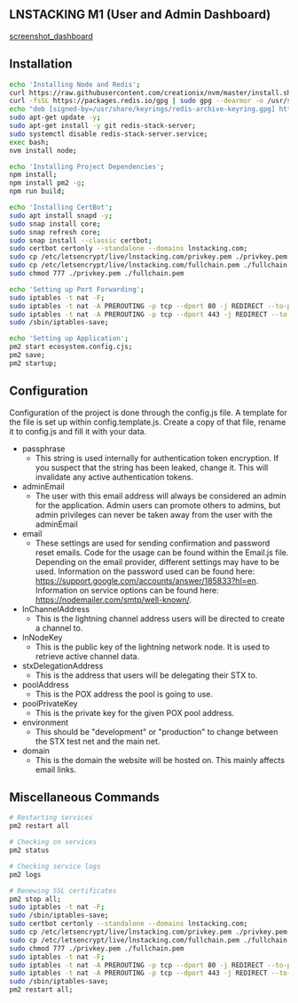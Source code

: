 ## LNSTACKING M1 (User and Admin Dashboard)

[screenshot_dashboard](lnstacking_dashboard.png)


## Installation

```bash
echo 'Installing Node and Redis';
curl https://raw.githubusercontent.com/creationix/nvm/master/install.sh | bash
curl -fsSL https://packages.redis.io/gpg | sudo gpg --dearmor -o /usr/share/keyrings/redis-archive-keyring.gpg;
echo "deb [signed-by=/usr/share/keyrings/redis-archive-keyring.gpg] https://packages.redis.io/deb $(lsb_release -cs) main" | sudo tee /etc/apt/sources.list.d/redis.list;
sudo apt-get update -y;
sudo apt-get install -y git redis-stack-server;
sudo systemctl disable redis-stack-server.service;
exec bash;
nvm install node;
```

```bash
echo 'Installing Project Dependencies';
npm install;
npm install pm2 -g;
npm run build;
```

```bash
echo 'Installing CertBot';
sudo apt install snapd -y;
sudo snap install core;
sudo snap refresh core;
sudo snap install --classic certbot;
sudo certbot certonly --standalone --domains lnstacking.com;
sudo cp /etc/letsencrypt/live/lnstacking.com/privkey.pem ./privkey.pem
sudo cp /etc/letsencrypt/live/lnstacking.com/fullchain.pem ./fullchain.pem
sudo chmod 777 ./privkey.pem ./fullchain.pem
```

```bash
echo 'Setting up Port Forwarding';
sudo iptables -t nat -F;
sudo iptables -t nat -A PREROUTING -p tcp --dport 80 -j REDIRECT --to-port 3000;
sudo iptables -t nat -A PREROUTING -p tcp --dport 443 -j REDIRECT --to-port 4000;
sudo /sbin/iptables-save;
```

```bash
echo 'Setting up Application';
pm2 start ecosystem.config.cjs;
pm2 save;
pm2 startup;
```

## Configuration

Configuration of the project is done through the config.js file. A template for the file is set up within config.template.js. Create a copy of that file, rename it to config.js and fill it with your data.

- passphrase
  - This string is used internally for authentication token encryption. If you suspect that the string has been leaked, change it. This will invalidate any active authentication tokens.
- adminEmail
  - The user with this email address will always be considered an admin for the application. Admin users can promote others to admins, but admin privileges can never be taken away from the user with the adminEmail
- email
  - These settings are used for sending confirmation and password reset emails. Code for the usage can be found within the Email.js file. Depending on the email provider, different settings may have to be used. Information on the password used can be found here: https://support.google.com/accounts/answer/185833?hl=en. Information on service options can be found here: https://nodemailer.com/smtp/well-known/.
- lnChannelAddress
  - This is the lightning channel address users will be directed to create a channel to.
- lnNodeKey
  - This is the public key of the lightning network node. It is used to retrieve active channel data.
- stxDelegationAddress
  - This is the address that users will be delegating their STX to.
- poolAddress
  - This is the POX address the pool is going to use.
- poolPrivateKey
  - This is the private key for the given POX pool address.
- environment
  - This should be "development" or "production" to change between the STX test net and the main net.
- domain
  - This is the domain the website will be hosted on. This mainly affects email links.

## Miscellaneous Commands

```bash
# Restarting services
pm2 restart all
```

```bash
# Checking on services
pm2 status
```

```bash
# Checking service logs
pm2 logs
```

```bash
# Renewing SSL certificates
pm2 stop all;
sudo iptables -t nat -F;
sudo /sbin/iptables-save;
sudo certbot certonly --standalone --domains lnstacking.com;
sudo cp /etc/letsencrypt/live/lnstacking.com/privkey.pem ./privkey.pem
sudo cp /etc/letsencrypt/live/lnstacking.com/fullchain.pem ./fullchain.pem
sudo chmod 777 ./privkey.pem ./fullchain.pem
sudo iptables -t nat -F;
sudo iptables -t nat -A PREROUTING -p tcp --dport 80 -j REDIRECT --to-port 3000;
sudo iptables -t nat -A PREROUTING -p tcp --dport 443 -j REDIRECT --to-port 4000;
sudo /sbin/iptables-save;
pm2 restart all;
```
